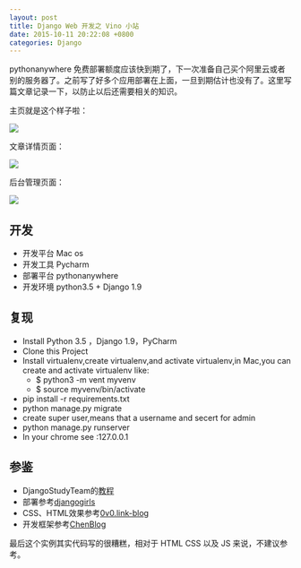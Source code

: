 ```yaml
---
layout: post
title: Django Web 开发之 Vino 小站
date: 2015-10-11 20:22:08 +0800
categories: Django
---
```


pythonanywhere 免费部署额度应该快到期了，下一次准备自己买个阿里云或者别的服务器了。之前写了好多个应用部署在上面，一旦到期估计也没有了。这里写篇文章记录一下，以防止以后还需要相关的知识。

主页就是这个样子啦：

<img src="http://ww3.sinaimg.cn/large/b10d1ea5jw1fbbe2nbc7wj21kw0zk46v.jpg"/>

文章详情页面：

<img src="http://ww4.sinaimg.cn/large/b10d1ea5jw1fbbe32pprqj21kw0zkdst.jpg"/>

后台管理页面：

![](http://ww4.sinaimg.cn/large/b10d1ea5jw1fbbe3bsxugj21kw0zk44z.jpg)

## 开发

- 开发平台 Mac os
- 开发工具 Pycharm
- 部署平台 pythonanywhere
- 开发环境 python3.5 + Django 1.9 

## 复现

- Install Python 3.5 ，Django 1.9，PyCharm
- Clone this Project
- Install virtualenv,create virtualenv,and activate virtualenv,in Mac,you can create and activate virtualenv like:
  - $ python3 -m vent myvenv
  - $ source myvenv/bin/activate
- pip install -r requirements.txt
- python manage.py migrate
- create super user,means that a username and secert for admin
- python manage.py runserver
- In your chrome see :127.0.0.1

## 参鉴

- DjangoStudyTeam的[教程](https://github.com/djangoStudyTeam/DjangoBlog/tree/blog-tutorial)
- 部署参考[djangogirls](https://tutorial.djangogirls.org/zh/deploy/)
- CSS、HTML效果参考[0v0.link-blog](https://github.com/7sDream/0v0.link-blog)
- 开发框架参考[ChenBlog](https://github.com/woodcoding/ChenBlog)

最后这个实例其实代码写的很糟糕，相对于 HTML CSS 以及 JS 来说，不建议参考。
